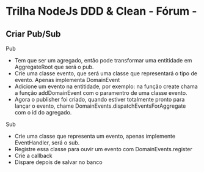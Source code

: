 # Trilha NodeJs DDD & Clean - Fórum -

## Criar Pub/Sub

Pub

- Tem que ser um agregado, então pode transformar uma entitidade em AggregateRoot que será o pub.
- Crie uma classe evento, que será uma classe que representará o tipo de evento. Apenas implementa DomainEvent
- Adicione um evento na entitidade, por exemplo: na função create chama a função addDomainEvent com o paramentro de uma classe evento.
- Agora o publisher foi criado, quando estiver totalmente pronto para lançar o evento, chame DomainEvents.dispatchEventsForAggregate com o id do agregado.

Sub

- Crie uma classe que representa um evento, apenas implemente EventHandler, será o sub.
- Registre essa classe para ouvir um evento com DomainEvents.register
- Crie a callback
- Dispare depois de salvar no banco
